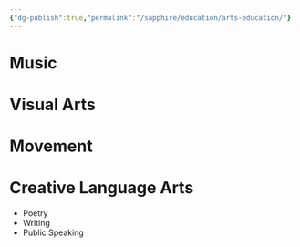```yaml
---
{"dg-publish":true,"permalink":"/sapphire/education/arts-education/"}
---
```


# Music
# Visual Arts
# Movement
# Creative Language Arts
- Poetry
- Writing
- Public Speaking
 
<div id="disqus_thread"></div>
